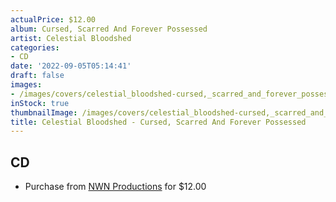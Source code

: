 ```yaml
---
actualPrice: $12.00
album: Cursed, Scarred And Forever Possessed
artist: Celestial Bloodshed
categories:
- CD
date: '2022-09-05T05:14:41'
draft: false
images:
- /images/covers/celestial_bloodshed-cursed,_scarred_and_forever_possessed.jpg
inStock: true
thumbnailImage: /images/covers/celestial_bloodshed-cursed,_scarred_and_forever_possessed-thumb.jpg
title: Celestial Bloodshed - Cursed, Scarred And Forever Possessed
---
```


## CD
* Purchase from [NWN Productions](http://shop.nwnprod.com/index.php?route=product/product&path=93&product_id=27433&sort=pd.name&order=ASC) for $12.00
